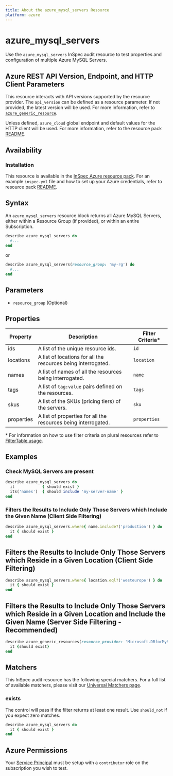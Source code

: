 ```yaml
---
title: About the azure_mysql_servers Resource
platform: azure
---
```


# azure_mysql_servers

Use the `azure_mysql_servers` InSpec audit resource to test properties and configuration of multiple Azure MySQL Servers.

## Azure REST API Version, Endpoint, and HTTP Client Parameters

This resource interacts with API versions supported by the resource provider.
The `api_version` can be defined as a resource parameter.
If not provided, the latest version will be used.
For more information, refer to [`azure_generic_resource`](azure_generic_resource.md).

Unless defined, `azure_cloud` global endpoint and default values for the HTTP client will be used.
For more information, refer to the resource pack [README](../../README.md).

## Availability

### Installation

This resource is available in the [InSpec Azure resource pack](https://github.com/inspec/inspec-azure). 
For an example `inspec.yml` file and how to set up your Azure credentials, refer to resource pack [README](../../README.md#Service-Principal).

## Syntax

An `azure_mysql_servers` resource block returns all Azure MySQL Servers, either within a Resource Group (if provided), or within an entire Subscription.
```ruby
describe azure_mysql_servers do
  #...
end
```
or
```ruby
describe azure_mysql_servers(resource_group: 'my-rg') do
  #...
end
```
## Parameters

- `resource_group` (Optional)

## Properties

|Property       | Description                                                                          | Filter Criteria<superscript>*</superscript> |
|---------------|--------------------------------------------------------------------------------------|-----------------|
| ids           | A list of the unique resource ids.                                                   | `id`            |
| locations     | A list of locations for all the resources being interrogated.                        | `location`      |
| names         | A list of names of all the resources being interrogated.                             | `name`          |
| tags          | A list of `tag:value` pairs defined on the resources.                                | `tags`          |
| skus          | A list of the SKUs (pricing tiers) of the servers.                                   | `sku`           |
| properties    | A list of properties for all the resources being interrogated.                       | `properties`    |

<superscript>*</superscript> For information on how to use filter criteria on plural resources refer to [FilterTable usage](https://github.com/inspec/inspec/blob/master/dev-docs/filtertable-usage.md).

## Examples

### Check MySQL Servers are present
```ruby
describe azure_mysql_servers do
  it            { should exist }
  its('names')  { should include 'my-server-name' }
end
```
### Filters the Results to Include Only Those Servers which Include the Given Name (Client Side Filtering)
```ruby
describe azure_mysql_servers.where{ name.include?('production') } do
  it { should exist }
end
```
## Filters the Results to Include Only Those Servers which Reside in a Given Location (Client Side Filtering)
```ruby
describe azure_mysql_servers.where{ location.eql?('westeurope') } do
  it { should exist }
end
```    
## Filters the Results to Include Only Those Servers which Reside in a Given Location and Include the Given Name (Server Side Filtering - Recommended)
```ruby
describe azure_generic_resources(resource_provider: 'Microsoft.DBforMySQL/servers', substring_of_name: 'production', location: 'westeurope') do
  it {should exist}  
end
```
## Matchers

This InSpec audit resource has the following special matchers. For a full list of available matchers, please visit our [Universal Matchers page](https://www.inspec.io/docs/reference/matchers/).

### exists

The control will pass if the filter returns at least one result. Use `should_not` if you expect zero matches.
```ruby
describe azure_mysql_servers do
  it { should exist }
end
```
## Azure Permissions

Your [Service Principal](https://docs.microsoft.com/en-us/azure/azure-resource-manager/resource-group-create-service-principal-portal) must be setup with a `contributor` role on the subscription you wish to test.

